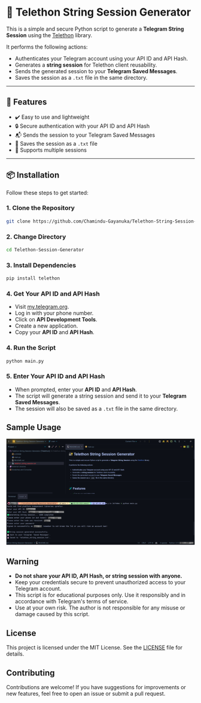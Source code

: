 # 🔐 Telethon String Session Generator

This is a simple and secure Python script to generate a **Telegram String Session** using the [Telethon](https://github.com/LonamiWebs/Telethon) library.

It performs the following actions:
- Authenticates your Telegram account using your API ID and API Hash.
- Generates a **string session** for Telethon client reusability.
- Sends the generated session to your **Telegram Saved Messages**.
- Saves the session as a `.txt` file in the same directory.

---

## 🚀 Features

- ✔️ Easy to use and lightweight
- 🔒 Secure authentication with your API ID and API Hash
- 📬 Sends the session to your Telegram Saved Messages
- 📁 Saves the session as a `.txt` file
- 📜 Supports multiple sessions

---

## 📦 Installation

Follow these steps to get started:

### 1. Clone the Repository

```bash
git clone https://github.com/Chamindu-Gayanuka/Telethon-String-Session-Generator.git
```

### 2. Change Directory
```bash
cd Telethon-Session-Generator
```

### 3. Install Dependencies
```bash
pip install telethon
```

### 4. Get Your API ID and API Hash
- Visit [my.telegram.org](https://my.telegram.org).
- Log in with your phone number.
- Click on **API Development Tools**.
- Create a new application.
- Copy your **API ID** and **API Hash**.

### 4. Run the Script
```bash
python main.py
```

### 5. Enter Your API ID and API Hash
- When prompted, enter your **API ID** and **API Hash**.
- The script will generate a string session and send it to your **Telegram Saved Messages**.
- The session will also be saved as a `.txt` file in the same directory.

## Sample Usage
<img src="Assets/Sample%20Usage.svg" alt="Sample Usage" width="600"/>

## Warning
- **Do not share your API ID, API Hash, or string session with anyone.**
- Keep your credentials secure to prevent unauthorized access to your Telegram account.
- This script is for educational purposes only. Use it responsibly and in accordance with Telegram's terms of service.
- Use at your own risk. The author is not responsible for any misuse or damage caused by this script.

## License
This project is licensed under the MIT License. See the [LICENSE](https://github.com/Chamindu-Gayanuka/Telethon-String-Session-Generator/blob/main/LICENSE) file for details.

## Contributing
Contributions are welcome! If you have suggestions for improvements or new features, feel free to open an issue or submit a pull request.


